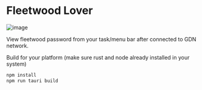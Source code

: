 # Fleetwood Lover

![image](https://github.com/kevinongko/fleetwood-lover/assets/15880638/56d7def8-ad88-4456-b804-517f4d082526)

View fleetwood password from your task/menu bar after connected to GDN network.


Build for your platform (make sure rust and node already installed in your system)
```sh
npm install
npm run tauri build
```
